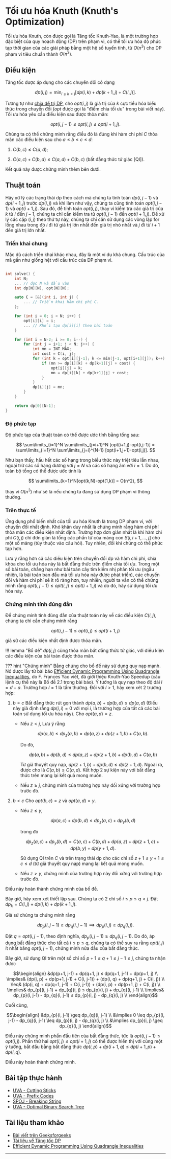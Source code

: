 # Tối ưu hóa Knuth (Knuth's Optimization)

Tối ưu hóa Knuth, còn được gọi là Tăng tốc Knuth-Yao, là một trường hợp đặc biệt của quy hoạch động (DP) trên phạm vi, có thể tối ưu hóa độ phức tạp thời gian của các giải pháp bằng một hệ số tuyến tính, từ $O(n^3)$ cho DP phạm vi tiêu chuẩn thành $O(n^2)$.

## Điều kiện

Tăng tốc được áp dụng cho các chuyển đổi có dạng

$$dp(i, j) = \min_{i \leq k < j} [ dp(i, k) + dp(k+1, j) + C(i, j) ].$$

Tương tự như [chia để trị DP](./divide-and-conquer-dp.md), cho $opt(i, j)$ là giá trị của $k$ cực tiểu hóa biểu thức trong chuyển đổi ($opt$ được gọi là "điểm chia tối ưu" trong bài viết này). Tối ưu hóa yêu cầu điều kiện sau được thỏa mãn:

$$opt(i, j-1) \leq opt(i, j) \leq opt(i+1, j).$$

Chúng ta có thể chứng minh rằng điều đó là đúng khi hàm chi phí $C$ thỏa mãn các điều kiện sau cho $a \leq b \leq c \leq d$:

1. $C(b, c) \leq C(a, d)$;

2. $C(a, c) + C(b, d) \leq C(a, d) + C(b, c)$ (bất đẳng thức tứ giác [QI]).

Kết quả này được chứng minh thêm bên dưới.

## Thuật toán

Hãy xử lý các trạng thái dp theo cách mà chúng ta tính toán $dp(i, j-1)$ và $dp(i+1, j)$ trước $dp(i, j)$ và khi làm như vậy, chúng ta cũng tính toán $opt(i, j-1)$ và $opt(i+1, j)$. Sau đó, để tính toán $opt(i, j)$, thay vì kiểm tra các giá trị của $k$ từ $i$ đến $j-1$, chúng ta chỉ cần kiểm tra từ $opt(i, j-1)$ đến $opt(i+1, j)$. Để xử lý các cặp $(i, j)$ theo thứ tự này, chúng ta chỉ cần sử dụng các vòng lặp for lồng nhau trong đó $i$ đi từ giá trị lớn nhất đến giá trị nhỏ nhất và $j$ đi từ $i+1$ đến giá trị lớn nhất.

### Triển khai chung

Mặc dù cách triển khai khác nhau, đây là một ví dụ
khá chung. Cấu trúc của mã gần như giống hệt với cấu trúc của DP phạm vi.

```{.cpp file=knuth_optimization}

int solve() {
    int N;
    ... // đọc N và đầu vào
    int dp[N][N], opt[N][N];

    auto C = [&](int i, int j) {
        ... // Triển khai hàm chi phí C.
    };

    for (int i = 0; i < N; i++) {
        opt[i][i] = i;
        ... // Khởi tạo dp[i][i] theo bài toán
    }

    for (int i = N-2; i >= 0; i--) {
        for (int j = i+1; j < N; j++) {
            int mn = INT_MAX;
            int cost = C(i, j);
            for (int k = opt[i][j-1]; k <= min(j-1, opt[i+1][j]); k++) {
                if (mn >= dp[i][k] + dp[k+1][j] + cost) {
                    opt[i][j] = k; 
                    mn = dp[i][k] + dp[k+1][j] + cost; 
                }
            }
            dp[i][j] = mn; 
        }
    }

    return dp[0][N-1];
}
```

### Độ phức tạp

Độ phức tạp của thuật toán có thể được ước tính bằng tổng sau:

$$
\sum\limits_{i=1}^N \sum\limits_{j=i+1}^N [opt(i+1,j)-opt(i,j-1)] =
\sum\limits_{i=1}^N \sum\limits_{j=i}^{N-1} [opt(i+1,j+1)-opt(i,j)].
$$

Như bạn thấy, hầu hết các số hạng trong biểu thức này triệt tiêu lẫn nhau, ngoại trừ các số hạng dương với $j=N$ và các số hạng âm với $i=1$. Do đó, toàn bộ tổng có thể được ước tính là

$$
\sum\limits_{k=1}^N[opt(k,N)-opt(1,k)] = O(n^2),
$$

thay vì $O(n^3)$ như sẽ là nếu chúng ta đang sử dụng DP phạm vi thông thường.

### Trên thực tế

Ứng dụng phổ biến nhất của tối ưu hóa Knuth là trong DP phạm vi, với chuyển đổi nhất định. Khó khăn duy nhất là chứng minh rằng hàm chi phí thỏa mãn các điều kiện nhất định. Trường hợp đơn giản nhất là khi hàm chi phí $C(i, j)$ chỉ đơn giản là tổng các phần tử của mảng con $S[i, i+1, ..., j]$ cho một số mảng (tùy thuộc vào câu hỏi). Tuy nhiên, đôi khi chúng có thể phức tạp hơn.

Lưu ý rằng hơn cả các điều kiện trên chuyển đổi dp và hàm chi phí, chìa khóa cho tối ưu hóa này là bất đẳng thức trên điểm chia tối ưu. Trong một số bài toán, chẳng hạn như bài toán cây tìm kiếm nhị phân tối ưu (ngẫu nhiên, là bài toán ban đầu mà tối ưu hóa này được phát triển), các chuyển đổi và hàm chi phí sẽ ít rõ ràng hơn, tuy nhiên, người ta vẫn có thể chứng minh rằng $opt(i, j-1) \leq opt(i, j) \leq opt(i+1, j)$ và do đó, hãy sử dụng tối ưu hóa này.


### Chứng minh tính đúng đắn

Để chứng minh tính đúng đắn của thuật toán này về các điều kiện $C(i, j)$, chúng ta chỉ cần chứng minh rằng

$$
opt(i, j-1) \leq opt(i, j) \leq opt(i+1, j)
$$

giả sử các điều kiện nhất định được thỏa mãn.

!!! lemma "Bổ đề"
    $dp(i, j)$ cũng thỏa mãn bất đẳng thức tứ giác, với điều kiện các điều kiện của bài toán được thỏa mãn.

??? hint "Chứng minh"
    Bằng chứng cho bổ đề này sử dụng quy nạp mạnh. Nó được lấy từ bài báo <a href="https://dl.acm.org/doi/pdf/10.1145/800141.804691">Efficient Dynamic Programming Using Quadrangle Inequalities</a>, do F. Frances Yao viết, đã giới thiệu Knuth-Yao Speedup (câu lệnh cụ thể này là Bổ đề 2.1 trong bài báo). Ý tưởng là quy nạp theo độ dài $l = d - a$. Trường hợp $l = 1$ là tầm thường. Đối với $l > 1$, hãy xem xét 2 trường hợp:

 1. $b = c$
 Bất đẳng thức rút gọn thành $dp(a, b) + dp(b, d) \leq dp(a, d)$ (Điều này giả định rằng $dp(i, i) = 0$ với mọi $i$, là trường hợp của tất cả các bài toán sử dụng tối ưu hóa này). Cho $opt(a,d) = z$.

     - Nếu $z < j$,
     Lưu ý rằng

         $$
         dp(a, b) \leq dp_{z}(a, b) = dp(a, z) + dp(z+1, b) + C(a, b).
         $$

         Do đó,

         $$
         dp(a, b) + dp(b, d) \leq dp(a, z) + dp(z+1, b) + dp(b, d) + C(a, b)
         $$

         Từ giả thuyết quy nạp, $dp(z+1, b) + dp(b, d) \leq dp(z+1, d)$. Ngoài ra, được cho là $C(a, b) \leq C(a, d)$. Kết hợp 2 sự kiện này với bất đẳng thức trên mang lại kết quả mong muốn.

     - Nếu $z \geq j$, chứng minh của trường hợp này đối xứng với trường hợp trước đó.

 1. $b < c$
 Cho $opt(b, c) = z$ và $opt(a, d) = y$.

     - Nếu $z \leq y$,

         $$
         dp(a, c) + dp(b, d) \leq dp_{z}(a, c) + dp_{y}(b, d)
         $$

         trong đó

         $$
         dp_{z}(a, c) + dp_{y}(b, d) = C(a, c) + C(b, d) + dp(a, z) + dp(z+1, c) + dp(b, y) + dp(y+1, d).
         $$

         Sử dụng QI trên $C$ và trên trạng thái dp cho các chỉ số $z+1 \leq y+1 \leq c \leq d$ (từ giả thuyết quy nạp) mang lại kết quả mong muốn.

     - Nếu $z > y$, chứng minh của trường hợp này đối xứng với trường hợp trước đó.

 Điều này hoàn thành chứng minh của bổ đề.

Bây giờ, hãy xem xét thiết lập sau. Chúng ta có 2 chỉ số $i \leq p \leq q < j$. Đặt $dp_{k} = C(i, j) + dp(i, k) + dp(k+1, j)$.

Giả sử chúng ta chứng minh rằng

$$
dp_{p}(i, j-1) \geq dp_{q}(i, j-1) \implies dp_{p}(i, j) \geq dp_{q}(i, j).
$$

Đặt $q = opt(i, j-1)$, theo định nghĩa, $dp_{p}(i, j-1) \geq dp_{q}(i, j-1)$. Do đó, áp dụng bất đẳng thức cho tất cả $i \leq p \leq q$, chúng ta có thể suy ra rằng $opt(i, j)$ ít nhất bằng $opt(i, j-1)$, chứng minh nửa đầu của bất đẳng thức.

Bây giờ, sử dụng QI trên một số chỉ số $p+1 \leq q+1 \leq j-1 \leq j$, chúng ta nhận được

$$\begin{align}
&dp(p+1, j-1) + dp(q+1, j) ≤ dp(q+1, j-1) + dp(p+1, j) \\
\implies& (dp(i, p) + dp(p+1, j-1) + C(i, j-1)) + (dp(i, q) + dp(q+1, j) + C(i, j)) \\  
\leq& (dp(i, q) + dp(q+1, j-1) + C(i, j-1)) + (dp(i, p) + dp(p+1, j) + C(i, j)) \\  
\implies& dp_{p}(i, j-1) + dp_{q}(i, j) ≤ dp_{p}(i, j) + dp_{q}(i, j-1) \\
\implies& dp_{p}(i, j-1) - dp_{q}(i, j-1) ≤ dp_{p}(i, j) - dp_{q}(i, j) \\
\end{align}$$

Cuối cùng,

$$\begin{align}
&dp_{p}(i, j-1) \geq dp_{q}(i, j-1) \\
&\implies 0 \leq dp_{p}(i, j-1) - dp_{q}(i, j-1) \leq dp_{p}(i, j) - dp_{q}(i, j) \\
&\implies dp_{p}(i, j) \geq dp_{q}(i, j)
\end{align}$$  

Điều này chứng minh phần đầu tiên của bất đẳng thức, tức là $opt(i, j-1) \leq opt(i, j)$. Phần thứ hai $opt(i, j) \leq opt(i+1, j)$ có thể được hiển thị với cùng một ý tưởng, bắt đầu bằng bất đẳng thức
$dp(i, p) + dp(i+1, q) ≤ dp(i+1, p) + dp(i, q)$.

Điều này hoàn thành chứng minh.

## Bài tập thực hành
- [UVA - Cutting Sticks](https://onlinejudge.org/external/100/10003.pdf)
- [UVA - Prefix Codes](https://onlinejudge.org/external/120/12057.pdf)
- [SPOJ - Breaking String](https://www.spoj.com/problems/BRKSTRNG/)
- [UVA - Optimal Binary Search Tree](https://onlinejudge.org/external/103/10304.pdf)


## Tài liệu tham khảo
- [Bài viết trên Geeksforgeeks](https://www.geeksforgeeks.org/knuths-optimization-in-dynamic-programming/)
- [Tài liệu về Tăng tốc DP](https://home.cse.ust.hk/~golin/COMP572/Notes/DP_speedup.pdf)
- [Efficient Dynamic Programming Using Quadrangle Inequalities](https://dl.acm.org/doi/pdf/10.1145/800141.804691)

---

